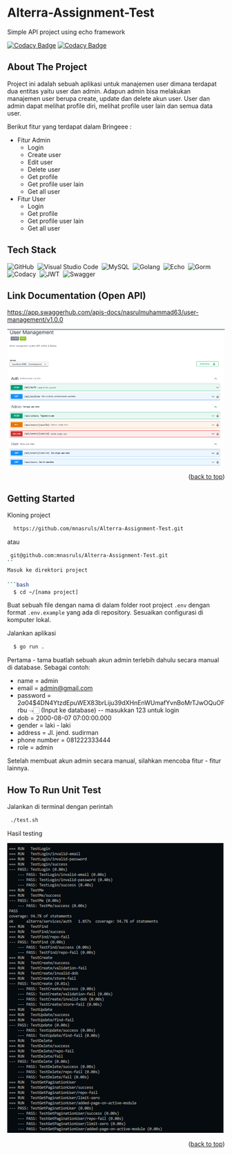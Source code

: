 # Alterra-Assignment-Test

Simple API project using echo framework

[![Codacy Badge](https://app.codacy.com/project/badge/Grade/76ac347865d54ef7a929f9b17e98a34d)](https://www.codacy.com/gh/mnasruls/Alterra-Assignment-Test/dashboard?utm_source=github.com&amp;utm_medium=referral&amp;utm_content=mnasruls/Alterra-Assignment-Test&amp;utm_campaign=Badge_Grade)
[![Codacy Badge](https://app.codacy.com/project/badge/Coverage/76ac347865d54ef7a929f9b17e98a34d)](https://www.codacy.com/gh/mnasruls/Alterra-Assignment-Test/dashboard?utm_source=github.com&utm_medium=referral&utm_content=mnasruls/Alterra-Assignment-Test&utm_campaign=Badge_Coverage)


## About The Project

Project ini adalah sebuah aplikasi untuk manajemen user dimana terdapat dua entitas yaitu user dan admin. Adapun admin bisa melakukan manajemen user berupa create, update dan delete akun user. User dan admin dapat melihat profile diri, melihat profile user lain dan semua data user.

Berikut fitur yang terdapat dalam Bringeee :

- Fitur Admin
    - Login
    - Create user
    - Edit user
    - Delete user
    - Get profile
    - Get profile user lain
    - Get all user
- Fitur User
    - Login
    - Get profile
    - Get profile user lain
    - Get all user

## Tech Stack

![GitHub](https://img.shields.io/badge/-GitHub-05122A?style=flat&logo=github)&nbsp;
![Visual Studio Code](https://img.shields.io/badge/-Visual%20Studio%20Code-05122A?style=flat&logo=visual-studio-code&logoColor=007ACC)&nbsp;
![MySQL](https://img.shields.io/badge/-MySQL-05122A?style=flat&logo=mysql&logoColor=4479A1)&nbsp;
![Golang](https://img.shields.io/badge/-Golang-05122A?style=flat&logo=go&logoColor=4479A1)&nbsp;
![Echo](https://img.shields.io/badge/-Echo-05122A?style=flat&logo=go)&nbsp;
![Gorm](https://img.shields.io/badge/-Gorm-05122A?style=flat&logo=go)&nbsp;
![Codacy](https://img.shields.io/badge/-Codacy-05122A?style=flat&logo=codacy)&nbsp;
![JWT](https://img.shields.io/badge/-JWT-05122A?style=flat&logo=jwt)&nbsp;
![Swagger](https://img.shields.io/badge/-Swagger-05122A?style=flat&logo=swagger)&nbsp;

## Link Documentation (Open API)
https://app.swaggerhub.com/apis-docs/nasrulmuhammad63/user-management/v1.0.0

<img src="images/swagger.png">
<p align="right">(<a href="#top">back to top</a>)</p>

## Getting Started

Kloning project
```bash
  https://github.com/mnasruls/Alterra-Assignment-Test.git
```
atau
```bash
 git@github.com:mnasruls/Alterra-Assignment-Test.git
``
Masuk ke direktori project

```bash
  $ cd ~/[nama project]
```
Buat sebuah file dengan nama di dalam folder root project `.env` dengan format `.env.example` yang ada di repository. Sesuaikan configurasi di komputer lokal.

Jalankan aplikasi 

```bash
  $ go run .
```

Pertama - tama buatlah sebuah akun admin terlebih dahulu secara manual di database. Sebagai contoh:
- name = admin
- email = admin@gmail.com
- password = $2a$04$4DN4YtzdEpuWEX83brLiju39dXHnEnWUmafYvnBoMrTJwOQuOFrbu 👈🏻 (Input ke database) -- masukkan 123 untuk login
- dob = 2000-08-07 07:00:00.000
- gender = laki - laki
- address = Jl. jend. sudirman
- phone number = 081222333444
- role = admin

Setelah membuat akun admin secara manual, silahkan mencoba fitur - fitur lainnya.

## How To Run Unit Test

Jalankan di terminal dengan perintah

```bash
 ./test.sh
```
Hasil testing

<img src="images/test.png">
<p align="right">(<a href="#top">back to top</a>)</p>
